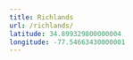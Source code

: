 ```yaml
---
title: Richlands
url: /richlands/
latitude: 34.899329800000004
longitude: -77.54663430000001
---
```

